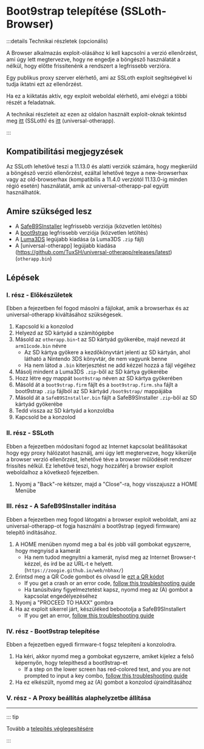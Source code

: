 # Boot9strap telepítése (SSLoth-Browser)

:::details Technikai részletek (opcionális)

A Browser alkalmazás exploit-olásához ki kell kapcsolni a verzió ellenőrzést, ami úgy lett megtervezve, hogy ne engedje a böngésző használatát a nélkül, hogy előtte frissítenénk a rendszert a legfrissebb verzióra.

Egy publikus proxy szerver elérhető, ami az SSLoth exploit segítségével ki tudja iktatni ezt az ellenőrzést.

Ha ez a kiiktatás aktív, egy exploit weboldal elérhető, ami elvégzi a többi részét a feladatnak.

A technikai részleteit az ezen az oldalon használt exploit-oknak tekintsd meg [itt](https://github.com/MrNbaYoh/3ds-ssloth) (SSLoth) és [itt](https://github.com/TuxSH/universal-otherapp) (universal-otherapp).

:::

## Kompatibilitási megjegyzések

Az SSLoth lehetővé teszi a 11.13.0 és alatti verziók számára, hogy megkerüld a böngésző verzió ellenőrzést, ezáltal lehetővé tegye a new-browserhax vagy az old-browserhax (kompatibilis a 11.4.0 verziótól 11.13.0-ig minden régió esetén) használatát, amik az universal-otherapp-pal együtt használhatók.

## Amire szükséged lesz

- A [SafeB9SInstaller](https://github.com/d0k3/SafeB9SInstaller/releases/download/v0.0.7/SafeB9SInstaller-20170605-122940.zip) legfrissebb verziója (közvetlen letöltés)
- A [boot9strap](https://github.com/SciresM/boot9strap/releases/download/1.4/boot9strap-1.4.zip) legfrissebb verziója (közvetlen letöltés)
- A [Luma3DS](https://github.com/LumaTeam/Luma3DS/releases/latest) legújabb kiadása (a Luma3DS `.zip` fájl)
- A [universal-otherapp] legújabb kiadása (https://github.com/TuxSH/universal-otherapp/releases/latest) (`otherapp.bin`)

## Lépések

### I. rész - Előkészületek

Ebben a fejezetben fel fogod másolni a fájlokat, amik a browserhax és az universal-otherapp kiváltásához szükségesek.

1. Kapcsold ki a konzolod
2. Helyezd az SD kártyád a számítógépbe
3. Másold az `otherapp.bin`-t az SD kártyád gyökerébe, majd nevezd át `arm11code.bin` névre
   - Az SD kártya gyökere a kezdőkönyvtárt jelenti az SD kártyán, ahol látható a Nintendo 3DS könyvtár, de nem vagyunk benne
   - Ha nem látod a `.bin` kiterjesztést ne add kézzel hozzá a fájl végéhez
4. Másolj mindent a Luma3DS `.zip`-ből az SD kártya gyökerébe
5. Hozz létre egy mappát `boot9strap` néven az SD kártya gyökerében
6. Másold át a `boot9strap.firm` fájlt és a `boot9strap.firm.sha` fájlt a boot9strap `.zip` fájlból az SD kártyád `/boot9strap/` mappájába
7. Másold át a `SafeB9SInstaller.bin` fájlt a SafeB9SInstaller `.zip`-ből az SD kártyád gyökerébe
8. Tedd vissza az SD kártyád a konzoldba
9. Kapcsold be a konzolod

### II. rész - SSLoth

Ebben a fejezetben módosítani fogod az Internet kapcsolat beállításokat hogy egy proxy hálózatot használj, ami úgy lett megtervezve, hogy kikerülje a browser verzió ellenőrzést, lehetővé téve a browser műlödését rendszer frissítés nélkül. Ez lehetővé teszi, hogy hozzáférj a browser exploit weboldalhoz a következő fejezetben.

<!--@include: ./_include/addproxy.md -->

1. Nyomj a "Back"-re kétszer, majd a "Close"-ra, hogy visszajuszz a HOME Menübe

### III. rész - A SafeB9SInstaller indítása

Ebben a fejezetben meg fogod látogatni a browser exploit weboldalt, ami az universal-otherapp-ot fogja használni a boot9strap (egyedi firmware) telepítő indításához.

1. A HOME menüben nyomd meg a bal és jobb váll gombokat egyszerre, hogy megnyisd a kamerát
   - Ha nem tudod megnyitni a kamerát, nyisd meg az Internet Browser-t kézzel, és írd be az URL-t e helyett. (`https://zoogie.github.io/web/nbhax/`)
2. Érintsd meg a QR Code gombot és olvasd le [ezt a QR kódot](http://api.qrserver.com/v1/create-qr-code/?color=000000\&bgcolor=FFFFFF\&data=https%3A%2F%2Fzoogie.github.io%2Fweb%2Fnbhax\&qzone=1\&margin=0\&size=400x400\&ecc=L)
   - If you get a crash or an error code, [follow this troubleshooting guide](troubleshooting-ssloth-browser)
   - Ha tanúsítvány figyelmeztetést kapsz, nyomd meg az (A) gombot a kapcsolat engedélyezéséhez
3. Nyomj a "PROCEED TO HAXX" gombra
4. Ha az exploit sikerrel járt, készüléked bebootolja a SafeB9SInstallert
   - If you get an error, [follow this troubleshooting guide](troubleshooting-ssloth-browser)

### IV. rész - Boot9strap telepítése

Ebben a fejezetben egyedi firmware-t fogsz telepíteni a konzolodra.

1. Ha kéri, akkor nyomd meg a gombokat egyszerre, amiket kijelez a felső képernyőn, hogy telepíthesd a boot9strap-et
   - If a step on the lower screen has red-colored text, and you are not prompted to input a key combo, [follow this troubleshooting guide](troubleshooting-ssloth-browser)
2. Ha ez elkészült, nyomd meg az (A) gombot a konzolod újraindításához

<!--@include: ./_include/configure-luma3ds.md -->

### V. rész - A Proxy beállítás alaphelyzetbe állítása

<!--@include: ./_include/rmproxy.md -->

<!--@include: ./_include/luma3ds-installed-note.md -->

___

::: tip

Tovább a [telepítés véglegesítésére](finalizing-setup)

:::
